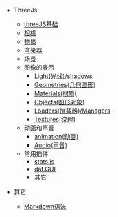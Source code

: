 - <span class="iconfont icon-crown"></span> ThreeJs
  - [threeJS基础](threeJs/base)
  - [相机](threeJs/camera.md)
  - [物体](threeJs/object.md)
  - [渲染器](threeJs/render.md)
  - [场景](threeJs/scene.md)
  - 图像的表示
    - [Light(光线)/shadows](threeJs/scene.md)
    - [Geometries(几何图形)](threeJs/renders/Geometries.md)
    - [Materials(材质)](threeJs/renders/materials.md)
    - [Objects(图形对象)](threeJs/scene.md)
    - [Loaders(加载器)/Managers](threeJs/scene.md)
    - [Textures(纹理)](threeJs/scene.md)
  - 动画和声音
    - [animation(动画)](threeJs/scene.md)
    - [Audio(声音)](threeJs/animation/audio.md)
  - 常用插件
    - [stats.js](threeJs/plugins/stats.md)
    - [dat.GUI](threeJs/plugins/dat.md)
    - [其它](threeJs/plugins/other.md)


- <span class="iconfont icon-crown"></span> 其它
  - [Markdown语法](Markdown.md)
